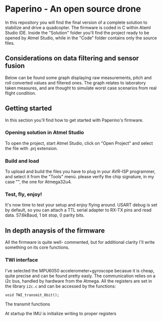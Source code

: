 # Paperino - An open source drone

In this repository you will find the final version of a complete solution to stabilize and drive a quadcopter. The firmware is coded in C within Ateml Studio IDE.
Inside the "Solution" folder you'll find the project ready to be opened by Atmel Studio, while in the "Code" folder contains only the source files.

## Considerations on data filtering and sensor fusion

Below can be found some graph displaying raw measurements, pitch and roll converted values and filtered ones. The graph relates to laboratory taken measures, and are thought to simulate worst case scenarios from real flight condition.

## Getting started
 
In this section you'll find how to get started with Paperino's firmware.

### Opening solution in Atmel Studio

To open the project, start Atmel Studio, click on "Open Project" and select the file with .prj extension.

### Build and load

To upload and build the files you have to plug in your AVR-ISP programmer, and select it from the "Tools" menù. please verify the chip signature, in my case "", the one for Atmega32u4.

### Test, fly, enjoy!

It's now time to test your setup and enjoy flying around. USART debug is set by default, so you can attach a TTL serial adapter to RX-TX pins and read data. 57.6kBaud, 1 bit stop, 0 parity bits.

## In depth anaysis of the firmware

All the firmware is quite well- commented, but for additional clarity I'll write something on its core functions.

### TWI interface

I've selected the MPU6050 accelerometer+gyroscope becasue it is cheap, quite precise and can be found pretty easly. The communication relies on a i2c bus, handled by hardware from the Atmega. All the registers are set in the library `i2c.c` and can be accessed by the functions: 
```
void TWI_transmit_8bit();
```
The transmit functions 

At startup the IMU is initialize writing to proper registers
